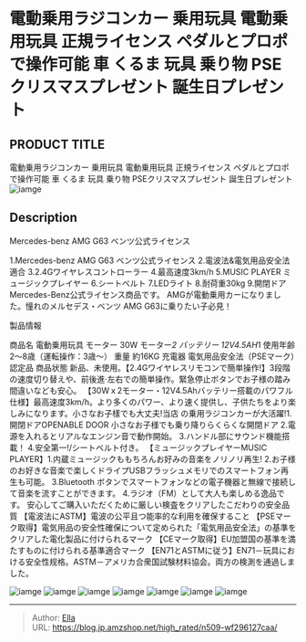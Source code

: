 # 電動乗用ラジコンカー 乗用玩具 電動乗用玩具 正規ライセンス ペダルとプロポで操作可能 車 くるま 玩具 乗り物 PSEクリスマスプレゼント 誕生日プレゼント


## PRODUCT TITLE 

電動乗用ラジコンカー 乗用玩具 電動乗用玩具 正規ライセンス ペダルとプロポで操作可能 車 くるま 玩具 乗り物 PSEクリスマスプレゼント 誕生日プレゼント![iamge](https://b2bfiles1.gigab2b.cn/image/wkseller/305/20220914_7f9d1e4c7fc450c3fbd9b95d1e4e237f.jpg)

## Description

Mercedes-benz AMG G63 ベンツ公式ライセンス

1.Mercedes-benz AMG G63 ベンツ公式ライセンス 2.電波法&amp;電気用品安全法適合  3.2.4Gワイヤレスコントローラー  4.最高速度3km/h 5.MUSIC PLAYER ミュージックプレイヤー  6.シートベルト  7.LEDライト 8.耐荷重30kg 9.開閉ドア Mercedes-Benz公式ライセンス商品です。 AMGが電動乗用カーになりました。憧れのメルセデス・ベンツ AMG G63に乗りたい子必見！




製品情報

商品名 電動乗用玩具  モーター 30W モーター*2   バッテリー 12V4.5AH*1  使用年齢 2～8歳（運転操作：3歳～）   重量 約16KG  充電器 電気用品安全法（PSEマーク）認定品  商品状態 新品、未使用。【2.4Gワイヤレスリモコンで簡単操作!】3段階の速度切り替えや、前後進·左右での簡単操作。緊急停止ボタンでお子様の踏み間違いなども安心。
【30Wｘ2モーター・12V4.5Ahバッテリー搭載のパワフル仕様】最高速度3km/h。より多くのパワー、より速く提供し、子供たちをより楽しみになります。小さなお子樣でも大丈夫!当店 の乗用ラジコンカーが大活躍!1.開閉ドアOPENABLE DOOR 小さなお子様でも乗り降りらくらくな開閉ドア 2.電源を入れるとリアルなエンジン音で動作開始。 3.ハンドル部にサウンド機能搭載！ 4.安全第一!/シートベルト付き。
【ミュージックプレイヤーMUSIC PLAYER】1.内蔵ミュージックももちろんお好みの音楽をノリノリ再生! 2.お子様のお好きな音楽で楽しくドライプUSBフラッシュメモリでのスマートフォン再生も可能。 3.Bluetooth ボタンでスマートフォンなどの電子機器と無線で接続して音楽を流すことができます。 4.ラジオ（FM）として大人も楽しめる逸品です。 安心してご購入いただくために厳しい検査をクリアしたこだわりの安全品質
【電波法にASTM】電波の公平且つ能率的な利用を確保すること
【PSEマーク取得】電気用品の安全性確保について定められた「電気用品安全法」の基準をクリアした電化製品に付けられるマーク
【CEマーク取得】EU加盟国の基準を満たすものに付けられる基準適合マーク
【EN71とASTMに従う】EN71－玩具における安全性规格。ASTM－アメリカ合衆国試験材料協会。両方の検測を通過しました。



![iamge](https://b2bfiles1.gigab2b.cn/image/wkseller/305/20220914_bbe44b81f2624f48bafe6a7095d513a5.jpg)
![iamge](https://b2bfiles1.gigab2b.cn/image/wkseller/305/20220915_fe2946b975bdbedfa80446b50e2c7fd6.jpg)
![iamge](https://b2bfiles1.gigab2b.cn/image/wkseller/305/20220915_f3f525552397028f4557d98272597838.jpg)
![iamge](https://b2bfiles1.gigab2b.cn/image/wkseller/305/20220915_ec3a9e93946d9d7a82e0efa8dc060e73.jpg)
![iamge](https://b2bfiles1.gigab2b.cn/image/wkseller/305/20220915_431e5888fcbb78dbca8f535531a33397.jpg)
![iamge](https://b2bfiles1.gigab2b.cn/image/wkseller/305/20220915_19989192a041cd98abbbfa7f9e04b8b2.jpg)
![iamge](https://b2bfiles1.gigab2b.cn/image/wkseller/305/20220915_8ced8a5d4fdd69fc2064d9780b7f5310.jpg)


---

> Author: [Ella](https://blog.jp.amzshop.net/)  
> URL: https://blog.jp.amzshop.net/high_rated/n509-wf296127caa/  

